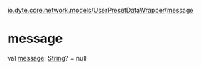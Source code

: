 [io.dyte.core.network.models](../index.md)/[UserPresetDataWrapper](index.md)/[message](message.md)

# message


val [message](message.md): [String](https://kotlinlang.org/api/latest/jvm/stdlib/kotlin/-string/index.html)? = null
